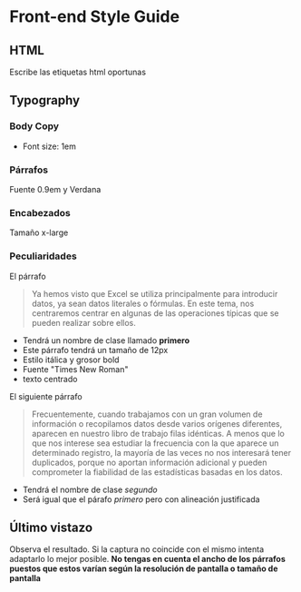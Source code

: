 # Front-end Style Guide

## HTML
Escribe las etiquetas html oportunas

## Typography

### Body Copy
- Font size: 1em

### Párrafos
Fuente 0.9em y Verdana

### Encabezados
Tamaño x-large

### Peculiaridades
El párrafo
>Ya hemos visto que Excel se utiliza principalmente para introducir datos, ya sean datos literales o fórmulas. En este tema, nos centraremos centrar en algunas de las operaciones típicas que se pueden realizar sobre ellos.
- Tendrá un nombre de clase llamado __primero__
- Este párrafo tendrá un tamaño de 12px
- Estilo itálica y grosor bold
- Fuente "Times New Roman"
- texto centrado

El siguiente párrafo
>Frecuentemente, cuando trabajamos con un gran volumen de información o recopilamos datos desde varios orígenes diferentes, aparecen en nuestro libro de trabajo filas idénticas. A menos que lo que nos interese sea estudiar la frecuencia con la que aparece un determinado registro, la mayoría de las veces no nos interesará tener duplicados, porque no aportan información adicional y pueden comprometer la fiabilidad de las estadísticas basadas en los datos. 
- Tendrá el nombre de clase _segundo_
- Será igual que el párafo _primero_ pero con alineación justificada

## Último vistazo
Observa el resultado. Si la captura no coincide con el mismo intenta adaptarlo lo mejor posible.
__No tengas en cuenta el ancho de los párrafos puestos que estos varían según la resolución de pantalla o tamaño de pantalla__

